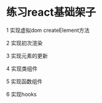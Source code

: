 # 练习react基础架子

1 实现虚拟dom
  createElement方法

2 实现初次渲染

3 实现元素的更新

4 实现类组件

5 实现函数组件

6 实现hooks
















































